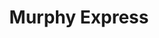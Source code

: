 ---
title: "Murphy Express"
url: /lafayette/murphy-express-north-us-highway-287/
shop: convenience
---